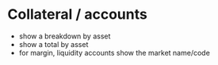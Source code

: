 # Collateral / accounts

- show a breakdown by asset
- show a total by asset
- for margin, liquidity accounts show the market name/code
